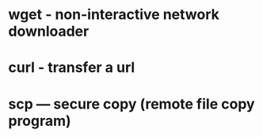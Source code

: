 # wget - non-interactive network downloader

# curl - transfer a url

# scp — secure copy (remote file copy program)
